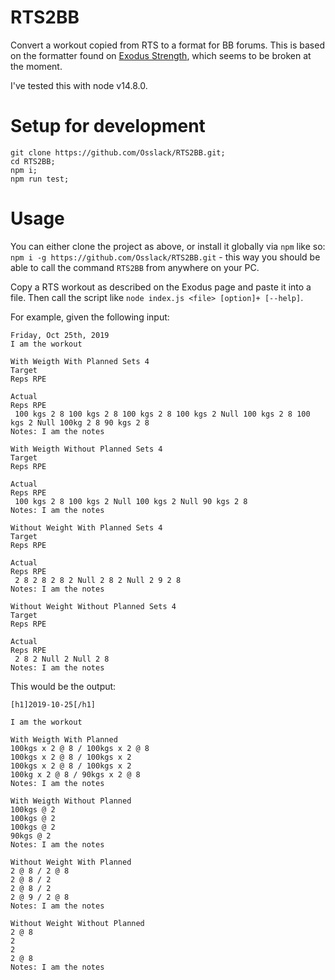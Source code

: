 # RTS2BB
Convert a workout copied from RTS to a format for BB forums. This is based on the formatter found on [Exodus Strength](https://www.exodus-strength.com/tools/?tool=rtstobb), which seems to be broken at the moment.

I've tested this with node v14.8.0.

# Setup for development

```
git clone https://github.com/Osslack/RTS2BB.git;
cd RTS2BB;
npm i;
npm run test;
```

# Usage

You can either clone the project as above, or install it globally via `npm` like so: `npm i -g https://github.com/Osslack/RTS2BB.git` - this way you should
be able to call the command `RTS2BB` from anywhere on your PC.

Copy a RTS workout as described on the Exodus page and paste it into a file. Then call the script like `node index.js <file> [option]+ [--help]`.

For example, given the following input:
```
Friday, Oct 25th, 2019
I am the workout

With Weigth With Planned Sets 4
Target
Reps RPE
 
Actual
Reps RPE
 100 kgs 2 8 100 kgs 2 8 100 kgs 2 8 100 kgs 2 Null 100 kgs 2 8 100 kgs 2 Null 100kg 2 8 90 kgs 2 8
Notes: I am the notes

With Weigth Without Planned Sets 4
Target
Reps RPE
 
Actual
Reps RPE
 100 kgs 2 8 100 kgs 2 Null 100 kgs 2 Null 90 kgs 2 8
Notes: I am the notes

Without Weight With Planned Sets 4
Target
Reps RPE
 
Actual
Reps RPE
 2 8 2 8 2 8 2 Null 2 8 2 Null 2 9 2 8
Notes: I am the notes

Without Weight Without Planned Sets 4
Target
Reps RPE
 
Actual
Reps RPE
 2 8 2 Null 2 Null 2 8
Notes: I am the notes
```

This would be the output:
```
[h1]2019-10-25[/h1]

I am the workout

With Weigth With Planned
100kgs x 2 @ 8 / 100kgs x 2 @ 8
100kgs x 2 @ 8 / 100kgs x 2
100kgs x 2 @ 8 / 100kgs x 2
100kg x 2 @ 8 / 90kgs x 2 @ 8
Notes: I am the notes

With Weigth Without Planned
100kgs @ 2
100kgs @ 2
100kgs @ 2
90kgs @ 2
Notes: I am the notes

Without Weight With Planned
2 @ 8 / 2 @ 8
2 @ 8 / 2
2 @ 8 / 2
2 @ 9 / 2 @ 8
Notes: I am the notes

Without Weight Without Planned
2 @ 8
2
2
2 @ 8
Notes: I am the notes
```
